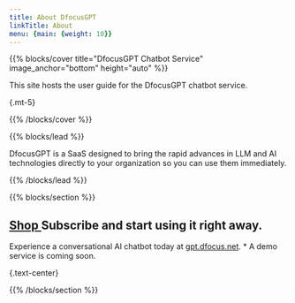 ```yaml
---
title: About DfocusGPT
linkTitle: About
menu: {main: {weight: 10}}
---
```


{{% blocks/cover title="DfocusGPT Chatbot Service" image_anchor="bottom" height="auto" %}}

This site hosts the user guide for the DfocusGPT chatbot service.

{.mt-5}

{{% /blocks/cover %}}

{{% blocks/lead %}}

DfocusGPT is a SaaS designed to bring the rapid advances in LLM and AI technologies directly to your organization so you can use them immediately.

{{% /blocks/lead %}}

{{% blocks/section %}}

<a class="btn btn-lg btn-secondary me-3 mb-4" href="https://dfocusgpt.dfocus.net">Shop<i class="fas fa-arrow-alt-circle-right ms-1"></i>
</a> Subscribe and start using it right away.
----------------
Experience a conversational AI chatbot today at [gpt.dfocus.net](https://gpt.dfocus.net). * A demo service is coming soon.

{.text-center}

{{% /blocks/section %}}
